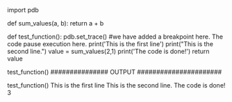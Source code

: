 

import pdb

def sum_values(a, b):
    return a + b

def test_function():
    pdb.set_trace()  #we have added a breakpoint here. The code pause execution here.
    print('This is the first line')
    print("This is the second line.")
    value  = sum_values(2,1)
    print('The code is done!')
    return value 


test_function()
############### OUTPUT ######################

test_function()
This is the first line
This is the second line.
The code is done!
3
